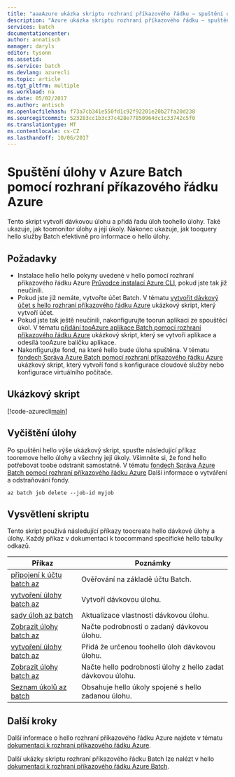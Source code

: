 ```yaml
---
title: "aaaAzure ukázka skriptu rozhraní příkazového řádku – spuštění úlohy pomocí služby Batch | Microsoft Docs"
description: "Azure ukázka skriptu rozhraní příkazového řádku – spuštění úlohy pomocí služby Batch"
services: batch
documentationcenter: 
author: annatisch
manager: daryls
editor: tysonn
ms.assetid: 
ms.service: batch
ms.devlang: azurecli
ms.topic: article
ms.tgt_pltfrm: multiple
ms.workload: na
ms.date: 05/02/2017
ms.author: antisch
ms.openlocfilehash: f73a7cb341e550fd1c92f92201e20b27fa20d238
ms.sourcegitcommit: 523283cc1b3c37c428e77850964dc1c33742c5f0
ms.translationtype: MT
ms.contentlocale: cs-CZ
ms.lasthandoff: 10/06/2017
---
```

# <a name="running-jobs-on-azure-batch-with-azure-cli"></a>Spuštění úlohy v Azure Batch pomocí rozhraní příkazového řádku Azure

Tento skript vytvoří dávkovou úlohu a přidá řadu úloh toohello úlohy. Také ukazuje, jak toomonitor úlohy a její úkoly. Nakonec ukazuje, jak tooquery hello služby Batch efektivně pro informace o hello úlohy.

## <a name="prerequisites"></a>Požadavky

- Instalace hello hello pokyny uvedené v hello pomocí rozhraní příkazového řádku Azure [Průvodce instalací Azure CLI](https://docs.microsoft.com/cli/azure/install-azure-cli), pokud jste tak již neučinili.
- Pokud jste již nemáte, vytvořte účet Batch. V tématu [vytvořit dávkový účet s hello rozhraní příkazového řádku Azure](https://docs.microsoft.com/azure/batch/scripts/batch-cli-sample-create-account) ukázkový skript, který vytvoří účet.
- Pokud jste tak ještě neučinili, nakonfigurujte toorun aplikaci ze spouštěcí úkol. V tématu [přidání tooAzure aplikace Batch pomocí rozhraní příkazového řádku Azure](https://docs.microsoft.com/azure/batch/scripts/batch-cli-sample-add-application) ukázkový skript, který se vytvoří aplikace a odesílá tooAzure balíčku aplikace.
- Nakonfigurujte fond, na které hello bude úloha spuštěna. V tématu [fondech Správa Azure Batch pomocí rozhraní příkazového řádku Azure](https://docs.microsoft.com/azure/batch/batch-cli-sample-manage-pool) ukázkový skript, který vytvoří fond s konfigurace cloudové služby nebo konfigurace virtuálního počítače.

## <a name="sample-script"></a>Ukázkový skript

[!code-azurecli[main](../../../cli_scripts/batch/run-job/run-job.sh "Run Job")]

## <a name="clean-up-job"></a>Vyčištění úlohy

Po spuštění hello výše ukázkový skript, spusťte následující příkaz tooremove hello úlohy a všechny její úkoly. Všimněte si, že fond hello potřebovat toobe odstranit samostatně. V tématu [fondech Správa Azure Batch pomocí rozhraní příkazového řádku Azure](./batch-cli-sample-manage-pool.md) Další informace o vytváření a odstraňování fondy.

```azurecli
az batch job delete --job-id myjob
```

## <a name="script-explanation"></a>Vysvětlení skriptu

Tento skript používá následující příkazy toocreate hello dávkové úlohy a úlohy. Každý příkaz v dokumentaci k toocommand specifické hello tabulky odkazů.

| Příkaz | Poznámky |
|---|---|
| [připojení k účtu batch az](https://docs.microsoft.com/cli/azure/batch/account#login) | Ověřování na základě účtu Batch.  |
| [vytvoření úlohy batch az](https://docs.microsoft.com/cli/azure/batch/job#create) | Vytvoří dávkovou úlohu.  |
| [sady úloh az batch](https://docs.microsoft.com/cli/azure/batch/job#set) | Aktualizace vlastnosti dávkovou úlohu.  |
| [Zobrazit úlohy batch az](https://docs.microsoft.com/cli/azure/batch/job#show) | Načte podrobnosti o zadaný dávkovou úlohu.  |
| [vytvoření úlohy batch az](https://docs.microsoft.com/cli/azure/batch/task#create) | Přidá že určenou toohello úloh dávkovou úlohu.  |
| [Zobrazit úlohy batch az](https://docs.microsoft.com/cli/azure/batch/task#show) | Načte hello podrobnosti úlohy z hello zadat dávkovou úlohu.  |
| [Seznam úkolů az batch](https://docs.microsoft.com/cli/azure/batch/task#list) | Obsahuje hello úkoly spojené s hello zadanou úlohu.  |

## <a name="next-steps"></a>Další kroky

Další informace o hello rozhraní příkazového řádku Azure najdete v tématu [dokumentaci k rozhraní příkazového řádku Azure](https://docs.microsoft.com/cli/azure/overview).

Další ukázky skriptu rozhraní příkazového řádku Batch lze nalézt v hello [dokumentaci k rozhraní příkazového řádku Azure Batch](../batch-cli-samples.md).
